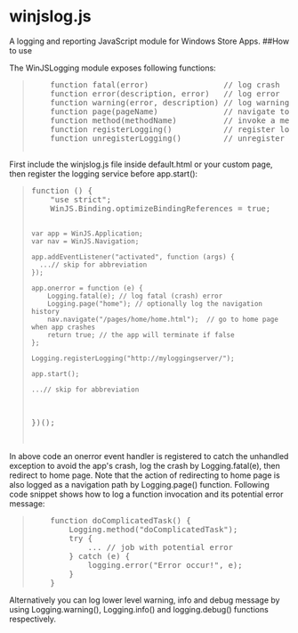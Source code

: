 winjslog.js
==============
A logging and reporting JavaScript module for Windows Store Apps.
##How to use

The WinJSLogging module exposes following functions:
<blockquote>
<pre>    function fatal(error)                // log crash
    function error(description, error)   // log error
    function warning(error, description) // log warning
    function page(pageName)              // navigate to a page
    function method(methodName)          // invoke a method
    function registerLogging()           // register logging
    function unregisterLogging()         // unregister logging
	</pre></blockquote>
First include the winjslog.js file inside default.html or your custom page, then register the logging service before app.start():
<blockquote><pre>function () {
    "use strict";
    WinJS.Binding.optimizeBindingReferences = true;

    var app = WinJS.Application;
    var nav = WinJS.Navigation;

    app.addEventListener("activated", function (args) {
      ...// skip for abbreviation
    }); 
   
    app.onerror = function (e) {
        Logging.fatal(e); // log fatal (crash) error
        Logging.page("home"); // optionally log the navigation history
        nav.navigate("/pages/home/home.html");  // go to home page when app crashes
        return true; // the app will terminate if false
    };

    Logging.registerLogging("http://myloggingserver/");
    
    app.start();

    ...// skip for abbreviation
})();	
</pre></blockquote>
In above code an onerror event handler is registered to catch the unhandled exception to avoid the app's crash, log the crash by Logging.fatal(e), then redirect to home page. Note that the action of redirecting to home page is also logged as a navigation path by Logging.page() function. Following code snippet shows how to log a function invocation and its potential error message:
<blockquote><pre>    function doComplicatedTask() {
        Logging.method("doComplicatedTask");
        try {
            ... // job with potential error
        } catch (e) {
            logging.error("Error occur!", e);
        }
    }</pre></blockquote>
Alternatively you can log lower level warning, info and debug message by using Logging.warning(), Logging.info() and logging.debug() functions respectively.
